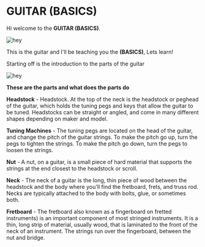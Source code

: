 # **GUITAR (BASICS)**
Hi welcome to the **GUITAR (BASICS)**.

![hey](https://www.frailers.com/image/cache/data/productimage/brunswick-bf-200-acoustic-296-800x800.jpg)

This is the guitar and I'll be teaching you the **(BASICS)**, Lets learn!

Starting off is the introduction to the parts of the guitar

![hey](https://www.guitarlessonworld.com/wp-content/uploads/2015/12/acoustic_guitar_anatomy.jpg)

**These are the parts and what does the parts do**

**Headstock** - Headstock. At the top of the neck is the headstock or peghead of the guitar, which holds the tuning pegs and keys that allow the guitar to be tuned. Headstocks can be straight or angled, and come in many different shapes depending on maker and model.

**Tuning Machines** - The tuning pegs are located on the head of the guitar, and change the pitch of the guitar strings. To make the pitch go up, turn the pegs to tighten the strings. To make the pitch go down, turn the pegs to loosen the strings.

**Nut** - A nut, on a guitar, is a small piece of hard material that supports the strings at the end closest to the headstock or scroll.

**Neck** - The neck of a guitar is the long, thin piece of wood between the headstock and the body where you'll find the fretboard, frets, and truss rod. Necks are typically attached to the body with bolts, glue, or sometimes both.

**Fretboard** - The fretboard also known as a fingerboard on fretted instruments) is an important component of most stringed instruments. It is a thin, long strip of material, usually wood, that is laminated to the front of the neck of an instrument. The strings run over the fingerboard, between the nut and bridge.


